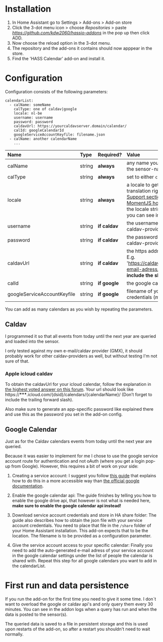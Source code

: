 # Installation

1. In Home Assistant go to Settings > Add-ons > Add-on store
2. Click the 3-dot menu icon > choose _Repositories_ > paste _https://github.com/kdw2060/hassio-addons_ in the pop up then click ADD.
3. Now choose the reload option in the 3-dot menu.
4. The repository and the add-ons it contains should now apppear in the store.
5. Find the 'HASS Calendar' add-on and install it.

# Configuration

Configuration consists of the following parameters:

```
calendarList:
  - calName: someName
    calType: one of caldav|google
    locale: nl-be
    username: username
    password: password
    caldavUrl: https://yourcaldavserver.domain/calendar/
    calId: googleCalendarId
    googleServiceAccountKeyfile: filename.json
  - calName: another calendarName
    ...

```

| Name                        | Type   | Required?     | Value                                                                                                                                                                                                                                                             |
| :-------------------------- | :----- | :------------ | :---------------------------------------------------------------------------------------------------------------------------------------------------------------------------------------------------------------------------------------------------------------- |
| calName                     | string | **always**    | any name you prefer, this will also become the sensor-name                                                                                                                                                                                                        |
| calType                     | string | **always**    | set to either `caldav` or `google`                                                                                                                                                                                                                                |
| locale                      | string | **always**    | a locale to get date/time presentation and translation right. Check out the [Locale Support section near the bottom of the MomentJS homepage](https://momentjs.com/). Pick one and use the locale string (the 2 or 4 letter-codes) you can see in the demo frame. |
| username                    | string | **if caldav** | the username you login with for your caldav-provider                                                                                                                                                                                                              |
| password                    | string | **if caldav** | the password you login with for your caldav-provider                                                                                                                                                                                                              |
| caldavUrl                   | string | **if caldav** | the https address for your caldav-provider. E.g. 'https://caldav.gmx.net/begenda/dav/your-email-adress/calendar/' **make sure to include the slash at the end**                                                                                                   |
| calId                       | string | **if google** | the google calendar ID [more info](https://docs.simplecalendar.io/find-google-calendar-id/)                                                                                                                                                                       |
| googleServiceAccountKeyfile | string | **if google** | filename of your google service-account credentials (more info about this below)                                                                                                                                                                                  |

You can add as many calendars as you wish by repeating the parameters.

## Caldav

I programmed it so that all events from today until the next year are queried and loaded into the sensor.

I only tested against my own e-mail/caldav provider (GMX), it should probably work for other caldav-providers as well, but without testing I'm not sure of that.

### Apple icloud caldav

To obtain the caldavUrl for your icloud calendar, follow the explanation in [the highest voted answer on this forum](https://askubuntu.com/questions/911567/how-to-sync-icloud-calendar). Your url should look like https://**\*\*\***.icloud.com/{dsid}/calendars/{calendarName}/ (Don’t forget to include the trailing forward slash).

Also make sure to generate an app-specific password like explained there and use this as the password you set in the add-on config.

## Google Calendar

Just as for the Caldav calendars events from today until the next year are queried.

Because it was easier to implement for me I chose to use the google service account route for authentication and not oAuth (where you get a login pop-up from Google). However, this requires a bit of work on your side:

1. Creating a service account:
   I suggest you follow [this guide](https://www.webdavsystem.com/server/gsuite/service-account/) that explains how to do this in a more accessible way than [the official google documentation](https://cloud.google.com/iam/docs/creating-managing-service-accounts).

2. Enable the google calendar api:
   The guide finishes by telling you how to enable the google drive api, that however is not what is needed here, **make sure to enable the google calendar api instead!**

3. Download service account credentials and store in HA share folder:
   The guide also describes how to obtain the json file with your service account credentials. You need to place that file in the `/share` folder of your Home Assistant installation. This add-on expects that to be the location. The filename is to be provided as a configuration parameter.

4. Give the service account access to your specific calendar:
   Finally you need to add the auto-generated e-mail adress of your service account in the google calendar settings under the list of people the calendar is shared with. Repeat this step for all google calendars you want to add in the calendarList.

# First run and data persistence

If you run the add-on for the first time you need to give it some time. I don´t want to overload the google or caldav api's and only query them every 30 minutes. You can see in the addon logs when a query has run and when the data is posted to the sensor(s).

The queried data is saved to a file in persistent storage and this is used upon restarts of the add-on, so after a restart you shouldn't need to wait normally.
